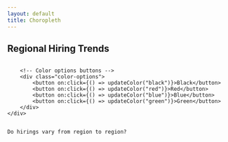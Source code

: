 ```yaml
---
layout: default
title: Choropleth
---
```


## Regional Hiring Trends
<script>
    import { onMount } from "svelte";
    import * as d3 from "d3";

    // Declare exported variables for width and height of the SVG container
    export let width = 800;
    export let height = 600;

    // Declare variables to store SVG container, data, India map data, color scale, tooltip, selected color, and SVG element
    let svgContainer;
    let data;
    let indiaData;
    let colorScale;
    let tooltip;
    let selectedColor = "red";
    let svg;

    // Define color scales for different colors
    const colorScales = {
        black: d3.scaleSequential(d3.interpolateGreys),
        red: d3.scaleSequential(d3.interpolateReds),
        blue: d3.scaleSequential(d3.interpolateBlues),
        green: d3.scaleSequential(d3.interpolateGreens),
    };

    // Use onMount lifecycle hook to fetch data and draw the map
    onMount(async () => {
        indiaData = await d3.json("/states.json"); // Fetch India map data
        data = await d3.csv("/dataset.csv"); // Fetch dataset
        drawMap(); // Draw the map
    });

    // Function to draw the map
    function drawMap() {
        // Remove the previous SVG if it exists
        if (svg) {
            svg.remove();
        }

        // Define the map projection and path generator
        const projection = d3
            .geoMercator()
            .center([81, 22])
            .scale(1100)
            .translate([width / 2, height / 2]);
        const path = d3.geoPath().projection(projection);

        // Calculate the number of graduates for each state
        const stateGraduates = d3.rollup(
            data,
            (v) => v.length,
            (d) => d.CollegeState,
        );

        // Find the maximum number of graduates across all states
        const maxGraduates = d3.max(stateGraduates.values());

        // Set the color scale based on the selected color and the range of graduate counts
        colorScale = colorScales[selectedColor].domain([0, maxGraduates]);

        // Create the SVG container
        svg = d3
            .select(svgContainer)
            .append("svg")
            .attr("width", width)
            .attr("height", height);

        // Draw state borders
        svg.selectAll(".state-border")
            .data(indiaData.features)
            .enter()
            .append("path")
            .attr("class", "state-border")
            .attr("stroke", "black")
            .attr("d", path);

        // Draw states and color them based on the number of graduates
        const states = svg
            .selectAll(".state")
            .data(indiaData.features)
            .enter()
            .append("path")
            .attr("class", "state")
            .attr("d", path)
            .attr("fill", (d) => colorScale(stateGraduates.get(d.id) || 0));

        // Create a tooltip container within the SVG
        tooltip = svg.append("g").attr("class", "tooltip");

        const tooltipRect = tooltip
            .append("rect")
            .attr("width", 150)
            .attr("height", 50)
            .attr("fill", "white")
            .style("opacity", 0.8);

        const tooltipText = tooltip
            .append("text")
            .attr("x", 10)
            .attr("dy", "1.2em")
            .style("text-anchor", "start")
            .style("font-size", "12px");

        // Tooltip mouseover and mouseout events
        states
            .on("mouseover", (event, d) => {
                const stateId = d.id;
                const [x, y] = d3.pointer(event, svg.node());

                tooltipText.html(
                    `<strong>${stateId}</strong><br>Graduates: ${
                        stateGraduates.get(stateId) || 0
                    }`,
                );

                tooltip
                    .transition()
                    .duration(200)
                    .attr("transform", `translate(${x + 10}, ${y - 28})`);
            })
            .on("mouseout", () => {
                tooltip
                    .transition()
                    .duration(200)
                    .attr("transform", "translate(-500, -500)");
            });

        // Create the legend group
        const legendGroup = svg.append("g").attr("class", "legend");

        // Define legend data based on color scale ticks
        const legendData = colorScale
            .ticks(6)
            .map((d) => ({ value: d, color: colorScale(d) }));

        // Create legend items
        const legendItems = legendGroup
            .selectAll(".legend-item")
            .data(legendData)
            .enter()
            .append("g")
            .attr("class", "legend-item")
            .attr("transform", (d, i) => `translate(20, ${i * 20 + 40})`); // Move legend items down by 40 pixels

        // Add rectangles and text for each legend item
        legendItems
            .append("rect")
            .attr("width", 15)
            .attr("height", 15)
            .style("fill", (d) => d.color);
        legendItems
            .append("text")
            .attr("x", 20)
            .attr("y", 12)
            .text((d) => `${d.value.toFixed(2)} graduates`);
    }

    // Function to update the color scale and redraw the map
    function updateColor(color) {
        selectedColor = color;
        drawMap();
    }
</script>

<main>
    <!-- Container to render the SVG -->
    <div class="container">
        <div bind:this={svgContainer} />

        <!-- Color options buttons -->
        <div class="color-options">
            <button on:click={() => updateColor("black")}>Black</button>
            <button on:click={() => updateColor("red")}>Red</button>
            <button on:click={() => updateColor("blue")}>Blue</button>
            <button on:click={() => updateColor("green")}>Green</button>
        </div>
    </div>
</main>

<style>
    .container {
        overflow: auto;
    }
</style>

```md
Do hirings vary from region to region?
```